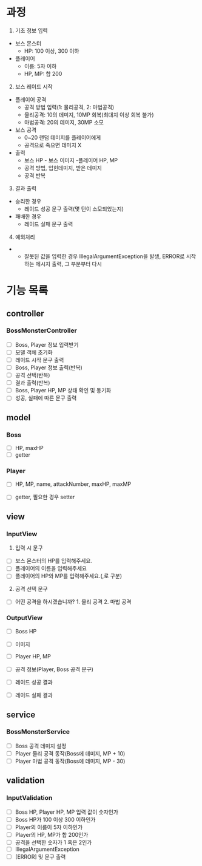 # 과정
1. 기초 정보 입력
- 보스 몬스터
    - HP: 100 이상, 300 이하
- 플레이어
    - 이름: 5자 이하
    - HP, MP: 합 200

2. 보스 레이드 시작
- 플레이어 공격
    - 공격 방법 입력(1: 물리공격, 2: 마법공격)
    - 물리공격: 10의 데미지, 10MP 회복(최대치 이상 회복 불가)
    - 마법공격: 20의 데미지, 30MP 소모
- 보스 공격
    - 0~20 랜덤 데미지를 플레이어에게
    - 공격으로 죽으면 데미지 X
- 출력
    - 보스 HP - 보스 이미지 -플레이어 HP, MP
    - 공격 방법, 입힌데미지, 받은 데미지
    - 공격 반복

3. 결과 출력
- 승리한 경우
    - 레이드 성공 문구 출력(몇 턴이 소모되었는지)
- 패배한 경우
    - 레이드 실패 문구 출력


4. 예외처리
- - 잘못된 값을 입력한 경우 IllegalArgumentException을 발생, ERROR로 시작하는 메시지 출력, 그 부분부터 다시

# 기능 목록
## controller
### BossMonsterController
- [ ] Boss, Player 정보 입력받기
- [ ] 모델 객체 초기화
- [ ] 레이드 시작 문구 출력
- [ ] Boss, Player 정보 출력(반복)
- [ ] 공격 선택(반복)
- [ ] 결과 출력(반복)
- [ ] Boss, Player HP, MP 상태 확인 및 동기화
- [ ] 성공, 실패에 따른 문구 출력

## model
### Boss
- [ ] HP, maxHP
- [ ] getter

### Player
- [ ] HP, MP, name, attackNumber, maxHP, maxMP
- [ ] getter, 필요한 경우 setter


## view
### InputView
1. 입력 시 문구
- [ ] 보스 몬스터의 HP를 입력해주세요.
- [ ] 플레이어의 이름을 입력해주세요
- [ ] 플레이어의 HP와 MP를 입력해주세요.(,로 구분)

2. 공격 선택 문구
- [ ] 어떤 공격을 하시겠습니까? 1. 물리 공격 2. 마법 공격

### OutputView
- [ ] Boss HP
- [ ] 이미지
- [ ] Player HP, MP
- [ ] 공격 정보(Player, Boss 공격 문구)
- [ ] 레이드 성공 결과
- [ ] 레이드 실패 결과


## service
### BossMonsterService
- [ ] Boss 공격 데미지 설정
- [ ] Player 물리 공격 동작(Boss에 데미지, MP + 10)
- [ ] Player 마법 공격 동작(Boss에 데미지, MP - 30)

## validation
### InputValidation
- [ ] Boss HP, Player HP, MP 입력 값이 숫자인가
- [ ] Boss HP가 100 이상 300 이하인가
- [ ] Player의 이름이 5자 이하인가
- [ ] Player의 HP, MP가 합 200인가
- [ ] 공격을 선택한 숫자가 1 혹은 2인가
- [ ] IllegalArgumentException
- [ ] [ERROR] 및 문구 출력
